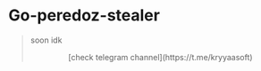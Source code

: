# Go-peredoz-stealer
> soon idk
> 
> <p align="center">[check telegram channel](https://t.me/kryyaasoft)</p>
